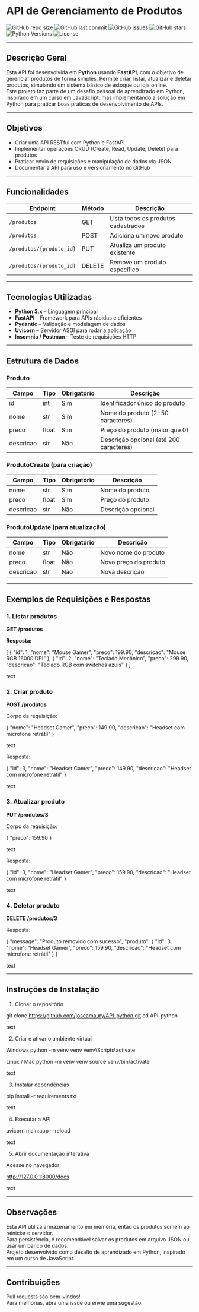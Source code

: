 # API de Gerenciamento de Produtos
![GitHub repo size](https://img.shields.io/github/repo-size/joseamaury/API-python)
![GitHub last commit](https://img.shields.io/github/last-commit/joseamaury/API-python)
![GitHub issues](https://img.shields.io/github/issues/joseamaury/API-python)
![GitHub stars](https://img.shields.io/github/stars/joseamaury/API-python?style=social)
![Python Versions](https://img.shields.io/badge/python-3.x-blue)
![License](https://img.shields.io/github/license/joseamaury/API-python)

---

## Descrição Geral

Esta API foi desenvolvida em **Python** usando **FastAPI**, com o objetivo de gerenciar produtos de forma simples. Permite criar, listar, atualizar e deletar produtos, simulando um sistema básico de estoque ou loja online.  
Este projeto faz parte de um desafio pessoal de aprendizado em Python, inspirado em um curso em JavaScript, mas implementando a solução em Python para praticar boas práticas de desenvolvimento de APIs.

---

## Objetivos

- Criar uma API RESTful com Python e FastAPI  
- Implementar operações CRUD (Create, Read, Update, Delete) para produtos  
- Praticar envio de requisições e manipulação de dados via JSON  
- Documentar a API para uso e versionamento no GitHub  

---

## Funcionalidades

| Endpoint                | Método | Descrição                      |
|------------------------|--------|-------------------------------|
| `/produtos`            | GET    | Lista todos os produtos cadastrados |
| `/produtos`            | POST   | Adiciona um novo produto       |
| `/produtos/{produto_id}` | PUT    | Atualiza um produto existente  |
| `/produtos/{produto_id}` | DELETE | Remove um produto específico   |

---

## Tecnologias Utilizadas

- **Python 3.x** – Linguagem principal  
- **FastAPI** – Framework para APIs rápidas e eficientes  
- **Pydantic** – Validação e modelagem de dados  
- **Uvicorn** – Servidor ASGI para rodar a aplicação  
- **Insomnia / Postman** – Teste de requisições HTTP  

---

## Estrutura de Dados

### Produto

| Campo     | Tipo   | Obrigatório | Descrição                          |
|-----------|--------|-------------|----------------------------------|
| id        | int    | Sim         | Identificador único do produto    |
| nome      | str    | Sim         | Nome do produto (2-50 caracteres)|
| preco     | float  | Sim         | Preço do produto (maior que 0)   |
| descricao | str    | Não         | Descrição opcional (até 200 caracteres) |

### ProdutoCreate (para criação)

| Campo     | Tipo   | Obrigatório | Descrição                |
|-----------|--------|-------------|-------------------------|
| nome      | str    | Sim         | Nome do produto          |
| preco     | float  | Sim         | Preço do produto         |
| descricao | str    | Não         | Descrição opcional       |

### ProdutoUpdate (para atualização)

| Campo     | Tipo   | Obrigatório | Descrição            |
|-----------|--------|-------------|---------------------|
| nome      | str    | Não         | Novo nome do produto  |
| preco     | float  | Não         | Novo preço do produto |
| descricao | str    | Não         | Nova descrição        |

---

## Exemplos de Requisições e Respostas

### 1. Listar produtos

**GET /produtos**

**Resposta:**

[
{
"id": 1,
"nome": "Mouse Gamer",
"preco": 199.90,
"descricao": "Mouse RGB 16000 DPI"
},
{
"id": 2,
"nome": "Teclado Mecânico",
"preco": 299.90,
"descricao": "Teclado RGB com switches azuis"
}
]

text

### 2. Criar produto

**POST /produtos**

Corpo da requisição:

{
"nome": "Headset Gamer",
"preco": 149.90,
"descricao": "Headset com microfone retrátil"
}

text

Resposta:

{
"id": 3,
"nome": "Headset Gamer",
"preco": 149.90,
"descricao": "Headset com microfone retrátil"
}

text

### 3. Atualizar produto

**PUT /produtos/3**

Corpo da requisição:

{
"preco": 159.90
}

text

Resposta:

{
"id": 3,
"nome": "Headset Gamer",
"preco": 159.90,
"descricao": "Headset com microfone retrátil"
}

text

### 4. Deletar produto

**DELETE /produtos/3**

Resposta:

{
"message": "Produto removido com sucesso",
"produto": {
"id": 3,
"nome": "Headset Gamer",
"preco": 159.90,
"descricao": "Headset com microfone retrátil"
}
}

text

---

## Instruções de Instalação

1. Clonar o repositório

git clone https://github.com/joseamaury/API-python.git
cd API-python

text

2. Criar e ativar o ambiente virtual

Windows
python -m venv venv
venv\Scripts\activate

Linux / Mac
python -m venv venv
source venv/bin/activate

text

3. Instalar dependências

pip install -r requirements.txt

text

4. Executar a API

uvicorn main:app --reload

text

5. Abrir documentação interativa

Acesse no navegador:

http://127.0.0.1:8000/docs

text

---

## Observações

Esta API utiliza armazenamento em memória, então os produtos somem ao reiniciar o servidor.  
Para persistência, é recomendável salvar os produtos em arquivo JSON ou usar um banco de dados.  
Projeto desenvolvido como desafio de aprendizado em Python, inspirado em um curso de JavaScript.

---

## Contribuições

Pull requests são bem-vindos!  
Para melhorias, abra uma issue ou envie uma sugestão.
